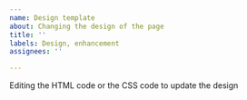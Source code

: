 ```yaml
---
name: Design template
about: Changing the design of the page
title: ''
labels: Design, enhancement
assignees: ''

---
```


Editing the HTML code or the CSS code to update the design
